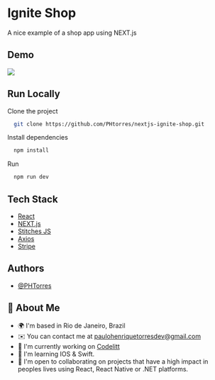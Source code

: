 # Ignite Shop

A nice example of a shop app using NEXT.js

## Demo

![](demo.gif)

## Run Locally

Clone the project

```bash
  git clone https://github.com/PHtorres/nextjs-ignite-shop.git
```

Install dependencies

```bash
  npm install
```

Run

```bash
  npm run dev
```

## Tech Stack


- [React](https://react.dev/)
- [NEXT.js](https://nextjs.org/)
- [Stitches JS](https://stitches.dev/)
- [Axios](https://axios-http.com/)
- [Stripe](https://stripe.com/en-br)

## Authors

- [@PHTorres](https://www.github.com/phtorres)

## 🚀 About Me

- 🌍 I'm based in Rio de Janeiro, Brazil
- ✉️ You can contact me at [paulohenriquetorresdev@gmail.com](mailto:paulohenriquetorresdev@gmail.com)
- 🚀 I'm currently working on [Codelitt](https://www.codelitt.com/)
- 🧠 I'm learning IOS & Swift.
- 🤝 I'm open to collaborating on projects that have a high impact in peoples lives using React, React Native or .NET platforms.
